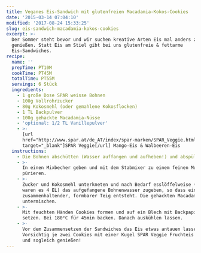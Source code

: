 ```yaml
---
title: Veganes Eis-Sandwich mit glutenfreien Macadamia-Kokos-Cookies
date: '2015-03-14 07:04:10'
modified: '2017-08-24 15:33:25'
slug: eis-sandwich-macadamia-kokos-cookies
excerpt: >-
  Der Sommer steht bevor und wir suchen kreative Arten Eis mal anders zu
  genießen. Statt Eis am Stiel gibt bei uns glutenfreie & fettarme
  Eis-Sandwiches.
recipe:
  name: ''
  prepTime: PT10M
  cookTime: PT45M
  totalTime: PT55M
  servings: 6 Stück
  ingredients:
    - 1 große Dose SPAR weisse Bohnen
    - 100g Vollrohrzucker
    - 80g Kokosmehl (oder gemahlene Kokosflocken)
    - 1 TL Backpulver
    - 100g gehackte Macadamia-Nüsse
    - 'optional: 1/2 TL Vanillepulver'
    - >-
      [url
      href="http://www.spar.at/de_AT/index/spar-marken/SPAR_Veggie.html?utm_medium=banner&utm_campaign=veggie2015&utm_source=veganblatt.com&utm_content=artikellink2veggie"
      target="_blank"]SPAR Veggie[/url] Mango-Eis & Walbeeren-Eis
  instructions:
    - Die Bohnen abschütten (Wasser auffangen und aufheben!) und abspülen.
    - >-
      In einen Mixbecher geben und mit dem Stabmixer zu einem feinen Mus
      pürieren.
    - >-
      Zucker und Kokosmehl unterkneten und nach Bedarf esslöffelweise (bei uns
      waren es 4 EL) das aufgefangene Bohnenwasser zugeben, so dass ein
      zusammenhaltender, formbarer Teig entsteht. Die gehackten Macadamias
      untermischen.
    - >-
      Mit feuchten Händen Cookies formen und auf ein Blech mit Backpapier
      setzen. Bei 180°C für 45min backen. Danach auskühlen lassen.
    - >-
      Vor dem Zusammensetzen der Sandwiches das Eis etwas antauen lassen.
      Vorsichtig je zwei Cookies mit einer Kugel SPAR Veggie Fruchteis füllen
      und sogleich genießen!
---
```


[<!-- Image removed (no copyright): veganes-eis-spar-1-640x792.jpg -->](https://www.veganblatt.com/i/veganes-eis-spar-1.jpg)   [<!-- Image removed (no copyright): eis-sandwich-1-640x410.jpg -->](https://www.veganblatt.com/i/eis-sandwich-1.jpg)
